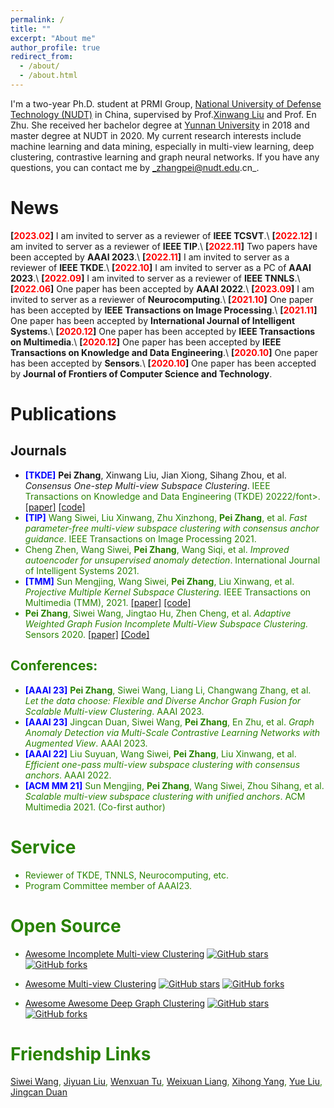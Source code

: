 ```yaml
---
permalink: /
title: ""
excerpt: "About me"
author_profile: true
redirect_from: 
  - /about/
  - /about.html
---
```

I'm a two-year Ph.D. student at PRMI Group, [National University of Defense Technology (NUDT)](https://www.nudt.edu.cn) in China, supervised by Prof.[Xinwang Liu](https://xinwangliu.github.io/) and Prof. En Zhu. She received her bachelor degree at [Yunnan University](https://www.ynu.edu.cn/) in 2018 and master degree at NUDT in 2020.
My current research interests include machine learning and data mining, especially in multi-view learning, deep clustering, contrastive learning and graph neural networks.
If you have any questions, you can contact me by _zhangpei@nudt.edu.cn_.



News
======
**[<font color="#FF0000">2023.02</font>]** I am invited to server as a reviewer of **IEEE TCSVT**.\\
**[<font color="#FF0000">2022.12</font>]** I am invited to server as a reviewer of **IEEE TIP**.\\
**[<font color="#FF0000">2022.11</font>]** Two papers have been accepted by **AAAI 2023**.\\
**[<font color="#FF0000">2022.11</font>]** I am invited to server as a reviewer of **IEEE TKDE**.\\
**[<font color="#FF0000">2022.10</font>]** I am invited to server as a PC of **AAAI 2023**.\\
**[<font color="#FF0000">2022.09</font>]** I am invited to server as a reviewer of **IEEE TNNLS**.\\
**[<font color="#FF0000">2022.06</font>]** One paper has been accepted by **AAAI 2022**.\\
**[<font color="#FF0000">2023.09</font>]** I am invited to server as a reviewer of **Neurocomputing**.\\
**[<font color="#FF0000">2021.10</font>]** One paper has been accepted by **IEEE Transactions on Image Processing**.\\
**[<font color="#FF0000">2021.11</font>]** One paper has been accepted by **International Journal of Intelligent Systems**.\\
**[<font color="#FF0000">2020.12</font>]** One paper has been accepted by **IEEE Transactions on Multimedia**.\\
**[<font color="#FF0000">2020.12</font>]** One paper has been accepted by **IEEE Transactions on Knowledge and Data Engineering**.\\
**[<font color="#FF0000">2020.10</font>]** One paper has been accepted by **Sensors**.\\
**[<font color="#FF0000">2020.10</font>]** One paper has been accepted by **Journal of Frontiers of Computer Science and Technology**.





Publications
======

Journals
------
- **<font color="#0000FF">[TKDE]</font>** **Pei Zhang**, Xinwang Liu, Jian Xiong, Sihang Zhou, et al. _Consensus One-step Multi-view Subspace Clustering_. <font color="#2818200">IEEE Transactions on Knowledge and Data Engineering (TKDE) 20222/font>. 
[[paper]](https://drive.google.com/file/d/1E4o7z21k6ms9BUJ9MYq-lkgbOG3hafLQ/view?usp=share_link) [[code]](https://github.com/Jeaninezpp/COMVSC )
- **<font color="#0000FF">[TIP]</font>** Wang Siwei, Liu Xinwang, Zhu Xinzhong, **Pei Zhang**, et al. _Fast parameter-free multi-view subspace clustering with consensus anchor guidance_. <font color="#2818200">IEEE Transactions on Image Processing 2021</font>.
- Cheng Zhen, Wang Siwei, **Pei Zhang**, Wang Siqi, et al. _Improved autoencoder for unsupervised anomaly detection_. <font color="#2818200">International Journal of Intelligent Systems 2021</font>.
- **<font color="#0000FF">[TMM]</font>** Sun Mengjing, Wang Siwei, **Pei Zhang**, Liu Xinwang, et al. _Projective Multiple Kernel Subspace Clustering._ <font color="#2818200">IEEE Transactions on Multimedia (TMM)</font>, 2021. 
[[paper]](https://ieeexplore.ieee.org/abstract/document/9447203) [[code]](https://github.com/MengjingSun/PMKSC-code)
- **Pei Zhang**, Siwei Wang, Jingtao Hu, Zhen Cheng, et al. _Adaptive Weighted Graph Fusion Incomplete Multi-View Subspace Clustering._ <font color="#2818200">Sensors 2020</font>. 
[[paper]](https://www.mdpi.com/1424-8220/20/20/5755 ) [[Code]](https://github.com/Jeaninezpp/AWGF-code)
<!-- - **Pei Zhang**, Xinwang Liu, Jian Xiong, Sihang Zhou, et al. _One-stage Partition-fusion Multi-view Subspace Clustering Algorithm._ <font color="#2818200">Journal of Frontiers of Computer Science and Technology 2020</font>. 
[[paper]](http://fcst.ceaj.org/CN/10.3778/j.issn.1673-9418.2009070 ) -->

Conferences:
---
- **<font color="#0000FF">[AAAI 23]</font>** **Pei Zhang**, Siwei Wang, Liang Li, Changwang Zhang, et al. _Let the data choose: Flexible and Diverse Anchor Graph Fusion for Scalable Multi-view Clustering_. <font color="#2818200">AAAI 2023</font>.
- **<font color="#0000FF">[AAAI 23]</font>** Jingcan Duan, Siwei Wang, **Pei Zhang**, En Zhu, et al. _Graph Anomaly Detection via Multi-Scale Contrastive Learning Networks with Augmented View_. <font color="#2818200">AAAI 2023</font>.
- **<font color="#0000FF">[AAAI 22]</font>** Liu Suyuan, Wang Siwei, **Pei Zhang**, Liu Xinwang, et al. _Efficient one-pass multi-view subspace clustering with consensus anchors_. <font color="#2818200">AAAI 2022</font>.
- **<font color="#0000FF">[ACM MM 21]</font>** Sun Mengjing, **Pei Zhang**, Wang Siwei, Zhou Sihang, et al. _Scalable multi-view subspace clustering with unified anchors_. <font color="#2818200">ACM Multimedia 2021</font>. (Co-first author)



Service
===
- Reviewer of TKDE, TNNLS, Neurocomputing, etc.
- Program Committee member of AAAI23.



Open Source
===
<!-- Pei Zhang -->
[stars-img]: https://img.shields.io/github/stars/Jeaninezpp/Incomplete-multi-view-clustering?style=plastic
[stars-url]: https://github.com/Jeaninezpp/Incomplete-multi-view-clustering/stargazers

[fork-img]: https://img.shields.io/github/forks/Jeaninezpp/Incomplete-multi-view-clustering?style=plastic
[fork-url]: https://github.com/Jeaninezpp/Incomplete-multi-view-clustering/network/members

<!-- Siwei Wang -->
[stars-img1]: https://img.shields.io/github/stars/wangsiwei2010/awesome-multi-view-clustering?style=plastic
[stars-url1]: https://github.com/wangsiwei2010/awesome-multi-view-clustering/stargazers
[fork-img1]: https://img.shields.io/github/forks/wangsiwei2010/awesome-multi-view-clustering??style=plastic
[fork-url1]: https://github.com/wangsiwei2010/awesome-multi-view-clustering/network/members

<!-- Yue Liu -->
[stars-img2]: https://img.shields.io/github/stars/yueliu1999/Awesome-Deep-Graph-Clustering?style=plastic
[stars-url2]: https://github.com/yueliu1999/Awesome-Deep-Graph-Clustering/stargazers
[fork-img2]: https://img.shields.io/github/forks/yueliu1999/Awesome-Deep-Graph-Clustering?style=plastic
[fork-url2]: https://github.com/yueliu1999/Awesome-Deep-Graph-Clustering/network/members

- [Awesome Incomplete Multi-view Clustering](https://github.com/Jeaninezpp/Awesome-Incomplete-multi-view-clustering)
[![GitHub stars][stars-img]][stars-url]
[![GitHub forks][fork-img]][fork-url]

- [Awesome Multi-view Clustering](https://github.com/wangsiwei2010/awesome-multi-view-clustering)
[![GitHub stars][stars-img1]][stars-url1]
[![GitHub forks][fork-img1]][fork-url1]

- [Awesome Awesome Deep Graph Clustering](https://github.com/yueliu1999/Awesome-Deep-Graph-Clustering)
[![GitHub stars][stars-img2]][stars-url2]
[![GitHub forks][fork-img2]][fork-url2]


Friendship Links
===
[Siwei Wang](https://wangsiwei2010.github.io/), 
[Jiyuan Liu](https://liujiyuan13.github.io/), 
[Wenxuan Tu](https://wxtu.github.io/), 
[Weixuan Liang](https://wx-liang.github.io/), 
[Xihong Yang](https://xihongyang1999.github.io/), 
[Yue Liu](https://yueliu1999.github.io/), 
[Jingcan Duan](https://felixdjc.github.io/)
